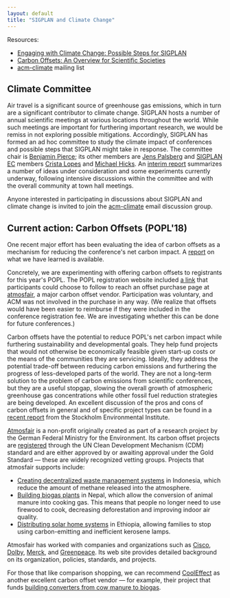 ```yaml
---
layout: default
title: "SIGPLAN and Climate Change"
---
```


Resources:
- [Engaging with Climate Change: Possible Steps for SIGPLAN](http://www.cis.upenn.edu/~bcpierce/papers/sigplan-climate-report.pdf)
- [Carbon Offsets: An Overview for Scientific Societies](http://www.cis.upenn.edu/~bcpierce/papers/sigplan-climate-report.pdf)
- [acm-climate](https://groups.google.com/forum/#!forum/acm-climate)
  mailing list

## Climate Committee

Air travel is a significant source of greenhouse gas emissions, which in
turn are a significant contributor to climate change.  SIGPLAN hosts a
number of annual scientific meetings at various locations throughout the
world.  While such meetings are important for furthering important research,
we would be remiss in not exploring possible mitigations. Accordingly,
SIGPLAN has formed an ad hoc committee to study the climate impact of
conferences and possible steps that SIGPLAN might take in response. The
committee chair is [Benjamin Pierce](http://www.cis.upenn.edu/~bcpierce/);
its other members are [Jens Palsberg](http://web.cs.ucla.edu/~palsberg/) and
[SIGPLAN EC](/ContactUs) members
[Crista Lopes](http://www.ics.uci.edu/~lopes/) and
[Michael Hicks](http://www.cs.umd.edu/~mwh/). An
[interim report](http://www.cis.upenn.edu/~bcpierce/papers/sigplan-climate-report.pdf)
summarizes a number of ideas under consideration and some experiments
currently underway, following intensive discussions within the committee and
with the overall community at town hall meetings.

Anyone interested in participating in discussions about SIGPLAN and climate
change is invited to join the
[acm-climate](https://groups.google.com/forum/#!forum/acm-climate) email
discussion group.

## Current action: Carbon Offsets (POPL'18)

One recent major effort has been evaluating the idea of carbon offsets as a
mechanism for reducing the conference's net carbon impact.  A
[report](http://www.cis.upenn.edu/~bcpierce/papers/sigplan-climate-report.pdf)
on what we have learned is available.

Concretely, we are experimenting with offering carbon offsets to registrants
for this year's POPL.  The POPL registration website included
[a link](https://www.atmosfair.de/en/kompensieren/flug?locale=en) that
participants could choose to follow to reach an offset purchase page at
[atmosfair](https://www.atmosfair.de/en/kompensieren/flug?locale=en), a
major carbon offset vendor.  Participation was voluntary, and ACM was not
involved in the purchase in any way.  (We realize that offsets would have
been easier to reimburse if they were included in the conference
registration fee.  We are investigating whether this can be done for future
conferences.)

Carbon offsets have the potential to reduce POPL's net carbon impact
while furthering sustainability and developmental goals. They help
fund projects that would not otherwise be economically feasible given
start-up costs or the means of the communities they are
servicing. Ideally, they address the potential trade-off between
reducing carbon emissions and furthering the progress of
less-developed parts of the world.  They are not a long-term solution
to the problem of carbon emissions from scientific conferences, but
they are a useful stopgap, slowing the overall growth of atmospheric
greenhouse gas concentrations while other fossil fuel reduction
strategies are being developed.  An excellent discussion of the pros
and cons of carbon offsets in general and of specific project types
can be found in a [recent
report](https://www.sei-international.org/mediamanager/documents/Publications/Climate/SEI-WP-2016-03-ICAO-aviation-offsets-biofuels.pdf)
from the Stockholm Environmental Institute.

[Atmosfair](https://www.atmosfair.de/en/organisationsform) is a
non-profit originally created as part of a research project by the
German Federal Ministry for the Environment. Its carbon offset
projects are
[registered](https://www.atmosfair.de/en/organisationsform) through
the UN Clean Development Mechanism (CDM) standard and are either
approved by or awaiting approval under the Gold Standard — these are
widely recognized vetting groups.  Projects that atmosfair supports
include:

- [Creating decentralized waste management
  systems](https://www.atmosfair.de/en/biogas_und_biomasse/indonesien)
  in Indonesia, which reduce the amount of methane released into the
  atmosphere.
- [Building biogas plants](https://www.atmosfair.de/en/nepal-biogas)
  in Nepal, which allow the conversion of animal manure into cooking
  gas. This means that people no longer need to use firewood to cook,
  decreasing deforestation and improving indoor air quality.
- [Distributing solar home
  systems](https://www.atmosfair.de/en/athiopien-solarhomesystems) in
  Ethiopia, allowing families to stop using carbon-emitting and
  inefficient kerosene lamps.

Atmosfair has worked with companies and organizations such as
[Cisco](https://www.atmosfair.de/en/unternehmen),
[Dolby](https://www.atmosfair.de/en/unternehmen),
[Merck](https://www.atmosfair.de/en/unternehmen), and
[Greenpeace](https://www.atmosfair.de/en/verwaltung-ngos-politik). Its
web site provides detailed background on its organization, policies,
standards, and projects.

For those that like comparison shopping, we can recommend
[CoolEffect](https://www.cooleffect.org) as another excellent carbon
offset vendor — for example, their project that funds [building
converters from cow manure to
biogas](https://www.cooleffect.org/content/project/community-biogas-program#What-it-does).

